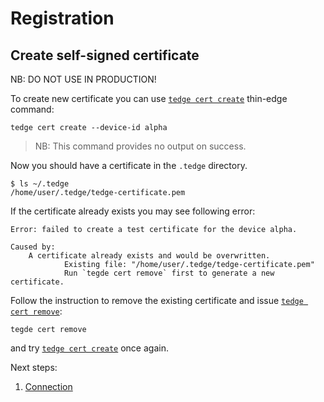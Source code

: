 # Registration

## Create self-signed certificate

NB: DO NOT USE IN PRODUCTION!​

To create new certificate you can use [`tedge cert create`](../references/tedge-cert.md) thin-edge command:

```shell
tedge cert create --device-id alpha
```

> NB: This command provides no output on success.

Now you should have a certificate in the `.tedge` directory.

```shell
$ ls ~/.tedge
/home/user/.tedge/tedge-certificate.pem
```

If the certificate already exists you may see following error:

```shell
Error: failed to create a test certificate for the device alpha.

Caused by:
    A certificate already exists and would be overwritten.
            Existing file: "/home/user/.tedge/tedge-certificate.pem"
            Run `tegde cert remove` first to generate a new certificate.
```

Follow the instruction to remove the existing certificate and issue [`tedge cert remove`](../references/tedge-cert.md):

```shell
tegde cert remove
```

and try [`tedge cert create`](../references/tedge-cert.md) once again.

Next steps:

1. [Connection](./004_connect)
